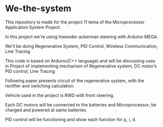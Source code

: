 # We-the-system

This repository is made for the project 11 tema of the Microprocessor Application System Project.

In this project we're using hiwonder ackerman steering with Arduino MEGA.

We'll be doing Regenerative System, PID Control, Wireless Communication, Line Tracing

This code is based on Arduino(C++ language) and will be discussing uses in Project of implementing mechanism of Regenerative system, DC motor’s PID control, Line Tracing

Following paper presents circuit of the regenerative system, with the rectifier and switching calculation.

Vehicle used in the project is RWD with front steering.

Each DC motors will be connected to the batteries and Microprocessor; be charged and powered at same batteries.

PID control will be functioning and show each function for p, i, d.

